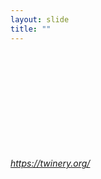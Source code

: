 ```yaml
---
layout: slide
title: ""
---
```


<section>
<iframe class="stretch" frameborder="0" marginheight="0" marginwidth="0" data-src="https://twinery.org/"></iframe>
<h6><a class="external" href="https://twinery.org/">https://twinery.org/</a></h6>
</section>
